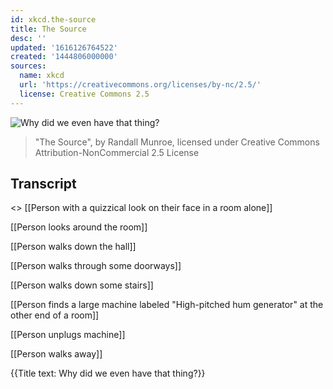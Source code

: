 ```yaml
---
id: xkcd.the-source
title: The Source
desc: ''
updated: '1616126764522'
created: '1444806000000'
sources:
  name: xkcd
  url: 'https://creativecommons.org/licenses/by-nc/2.5/'
  license: Creative Commons 2.5
---
```

![Why did we even have that thing?](https://imgs.xkcd.com/comics/the_source.png)
> "The Source", by Randall Munroe, licensed under Creative Commons Attribution-NonCommercial 2.5 License

## Transcript
<<a hum so faint it is completely unindicated in the comic wafts through the air>>
[[Person with a quizzical look on their face in a room alone]]

[[Person looks around the room]]

[[Person walks down the hall]]

[[Person walks through some doorways]]

[[Person walks down some stairs]]

[[Person finds a large machine labeled "High-pitched hum generator" at the other end of a room]]

[[Person unplugs machine]]

[[Person walks away]]

{{Title text: Why did we even have that thing?}}
